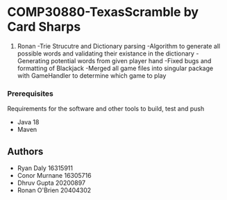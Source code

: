 # COMP30880-TexasScramble by Card Sharps

1. Ronan
 -Trie Strucutre and Dictionary parsing
 -Algorithm to generate all possible words and validating their existance in the dictionary
 -Generating potential words from given player hand
 -Fixed bugs and formatting of Blackjack
 -Merged all game files into singular package with GameHandler to determine which game to play

### Prerequisites

Requirements for the software and other tools to build, test and push 
- Java 18
- Maven


## Authors

- Ryan Daly                    16315911
- Conor Murnane                16305716
- Dhruv Gupta                  20200897
- Ronan O'Brien                20404302
